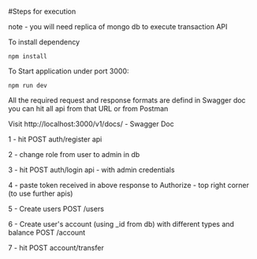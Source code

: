 #Steps for execution

note - you will need replica of mongo db to execute transaction API

To install dependency


`npm install`

To Start application under port 3000:

`npm run dev`


All the required request and response formats are defind in Swagger doc you can hit all api from that URL or from Postman

Visit http://localhost:3000/v1/docs/  - Swagger Doc


1 - hit POST auth/register api


2 - change role from user to admin in db 


3 - hit POST auth/login api  - with admin credentials


4 - paste token received in above response to Authorize - top right corner (to use further apis)


5 - Create users POST /users


6 - Create user's account (using _id from db) with different types and balance POST /account


7 - hit POST account/transfer



 
